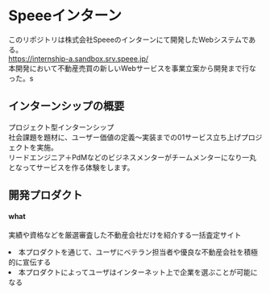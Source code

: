 # Speeeインターン
このリポジトリは株式会社Speeeのインターンにて開発したWebシステムである。<br>
https://internship-a.sandbox.srv.speee.jp/
<br>
本開発において不動産売買の新しいWebサービスを事業立案から開発まで行なった。s
<h2>インターンシップの概要</h2>
プロジェクト型インターンシップ<br>
社会課題を題材に、ユーザー価値の定義～実装までの01サービス立ち上げプロジェクトを実施。
<br>リードエンジニア＋PdMなどのビジネスメンターがチームメンターになり一丸となってサービスを作る体験をします。
<h2>開発プロダクト</h2>
<h4>what
</h4>
<p>実績や資格などを厳選審査した不動産会社だけを紹介する一括査定サイト</p>
<li>本プロダクトを通じて、ユーザにベテラン担当者や優良な不動産会社を積極的に宣伝する</li>
<li>本プロダクトによってユーザはインターネット上で企業を選ぶことが可能になる</li>
<h4></h4>

